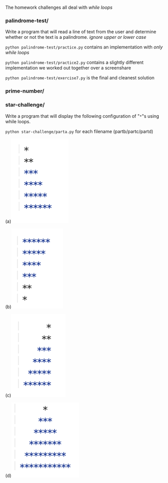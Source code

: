 The homework challenges all deal with *while loops*

### palindrome-test/
Write a program that will read a line of text from the user and determine whether or not the text is a palindrome. *ignore upper or lower case*

`python palindrome-test/practice.py` contains an implementation with *only while loops*

`python palindrome-test/practice2.py` contains a slightly different implementation we worked out together over a screenshare

`python palindrome-test/exercise7.py` is the final and cleanest solution

### prime-number/


### star-challenge/
Write a program that will display the following configuration of "`*`"s using while loops.

`python star-challenge/parta.py` for each filename (partb/partc/partd)

(a)![star challenge a](https://github.com/sugaroverflow/python-exercises/blob/master/star-challenge/star01.png)


(b)![star challenge b](https://github.com/sugaroverflow/python-exercises/blob/master/star-challenge/star02.png)


(c)![star challenge c](https://github.com/sugaroverflow/python-exercises/blob/master/star-challenge/star03.png)


(d)![star challenge d](https://github.com/sugaroverflow/python-exercises/blob/master/star-challenge/star04.png)
   
